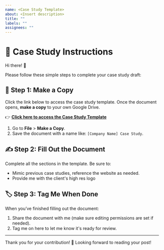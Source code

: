 ```yaml
---
name: <Case Study Template>
about: <Insert description>
title: ""
labels: ""
assignees: ""
---
```


# 📝 Case Study Instructions

Hi there! 👋 

Please follow these simple steps to complete your case study draft:

## 📄 Step 1: Make a Copy
Click the link below to access the case study template. Once the document opens, **make a copy** to your own Google Drive.

👉 [**Click here to access the Case Study Template**](https://docs.google.com/document/d/1YLExLC_tIR8nSVK6OOw8viK4tuCvK-_iCy9NUZozGTA/edit?usp=sharing)

1. Go to **File** > **Make a Copy**.
2. Save the document with a name like: `[Company Name] Case Study`.

## ✍️ Step 2: Fill Out the Document
Complete all the sections in the template. Be sure to:

- Mimic previous case studies, reference the website as needed.
- Provide me with the client's high res logo 

## 🏷️ Step 3: Tag Me When Done
When you’ve finished filling out the document:

1. Share the document with me (make sure editing permissions are set if needed).
2. Tag me on here to let me know it's ready for review.

---

Thank you for your contribution! 🎉 Looking forward to reading your post!
